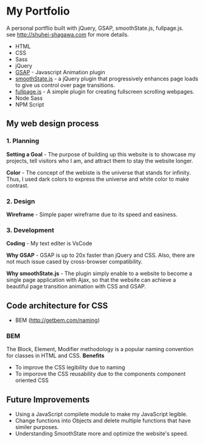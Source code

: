 # My Portfolio

A personal portflio built with jQuery, GSAP, smoothState.js, fullpage.js.  
see http://shuhei-shagawa.com for more details.

- HTML
- CSS
- Sass
- jQuery
- [GSAP](https://greensock.com/gsap) - Javascript Animation plugin
- [smoothState.js](https://github.com/miguel-perez/smoothState.js) - a jQuery plugin that progressively enhances page loads to give us control over page transitions.
- [fullpage.js](https://github.com/alvarotrigo/fullPage.js) - A simple plugin for creating fullscreen scrolling webpages.
- Node Sass
- NPM Script

## My web design process

### 1. Planning

**Setting a Goal** - The purpose of building up this website is to showcase my projects, tell visitors who I am, and attract them to stay the website longer.

**Color** - The concept of the webiste is the universe that stands for infinity. Thus, I used dark colors to express the universe and white color to make contrast.

### 2. Design

**Wireframe** - Simple paper wireframe due to its speed and easiness.

### 3. Development

**Coding** - My text editer is VsCode

**Why GSAP** - GSAP is up to 20x faster than jQuery and CSS. Also, there are not much issue cased by cross-browser compatibility.

**Why smoothState.js** - The plugin simply enable to a website to become a single page application with Ajax, so that the website can achieve a beautiful page transition animation with CSS and GSAP.

## Code architecture for CSS

- BEM (http://getbem.com/naming)

### BEM

The Block, Element, Modifier methodology is a popular naming convention for classes in HTML and CSS.
**Benefits**

- To improve the CSS legibility due to naming
- To imporove the CSS reusability due to the components component oriented CSS

## Future Improvements

- Using a JavaScript compilete module to make my JavaScript legible.
- Change functions into Objects and delete multiple functions that have similer purposes.
- Understanding SmoothState more and optimize the website's speed.
